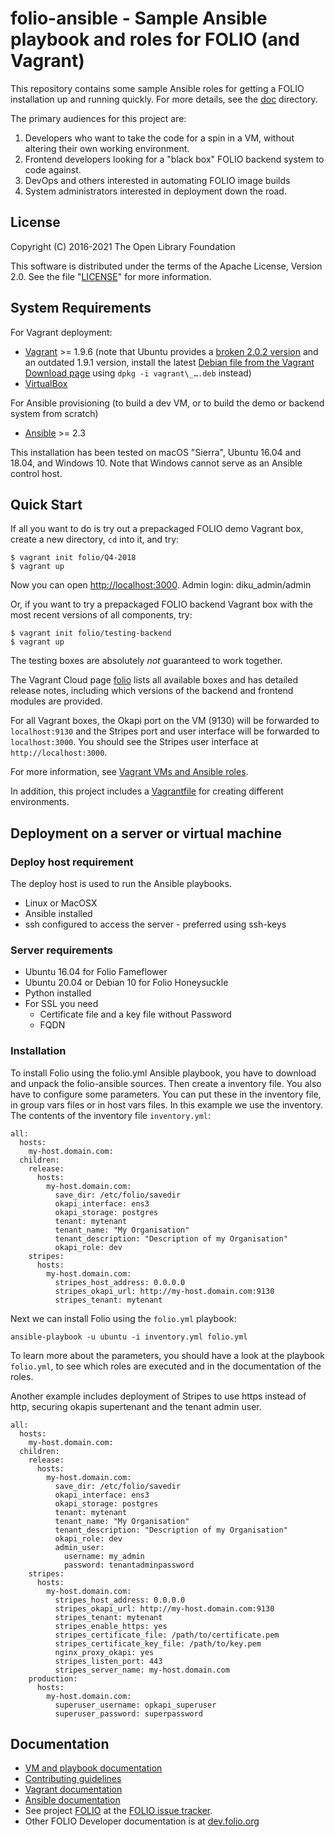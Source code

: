 # folio-ansible - Sample Ansible playbook and roles for FOLIO (and Vagrant)

This repository contains some sample Ansible roles for getting a FOLIO
installation up and running quickly. For more details, see the
[doc](doc/index.md) directory.

The primary audiences for this project are:

1. Developers who want to take the code for a spin in a VM, without
   altering their own working environment.
2. Frontend developers looking for a "black box" FOLIO backend system
   to code against.
3. DevOps and others interested in automating FOLIO image builds
4. System administrators interested in deployment down the road.

## License

Copyright (C) 2016-2021 The Open Library Foundation

This software is distributed under the terms of the Apache License,
Version 2.0. See the file "[LICENSE](LICENSE)" for more information.

## System Requirements

For Vagrant deployment:
* [Vagrant](https://www.vagrantup.com) \>= 1.9.6 (note that Ubuntu
  provides a
  [broken 2.0.2 version](https://github.com/hashicorp/vagrant/issues/9788)
  and an outdated 1.9.1 version, install the latest
  [Debian file from the Vagrant Download page](https://www.vagrantup.com/downloads.html)
  using `dpkg -i vagrant\_….deb` instead)
* [VirtualBox](https://www.virtualbox.org)

For Ansible provisioning (to build a dev VM, or to build the demo or
backend system from scratch)
* [Ansible](http://docs.ansible.com/ansible/intro_installation.html) \>= 2.3

This installation has been tested on macOS "Sierra", Ubuntu 16.04 and 18.04, and
Windows 10. Note that Windows cannot serve as an Ansible control host.

## Quick Start

If all you want to do is try out a prepackaged FOLIO demo Vagrant box,
create a new directory, `cd` into it, and try:

    $ vagrant init folio/Q4-2018
    $ vagrant up

Now you can open [http://localhost:3000](http://localhost:3000).
Admin login: diku\_admin/admin

Or, if you want to try a prepackaged FOLIO backend Vagrant box with the
most recent versions of all components, try:

    $ vagrant init folio/testing-backend
    $ vagrant up

The testing boxes are absolutely _not_ guaranteed to work together.

The Vagrant Cloud page [folio](https://app.vagrantup.com/folio) lists
all available boxes and has
detailed release notes, including which versions of the backend and
frontend modules are provided.

For all Vagrant boxes, the Okapi port on the VM (9130) will be
forwarded to `localhost:9130` and the Stripes port and user interface
will be forwarded to `localhost:3000`. You should see the Stripes user
interface at `http://localhost:3000`.

For more information, see [Vagrant VMs and Ansible roles](doc/index.md).

In addition, this project includes a [Vagrantfile](Vagrantfile) for
creating different environments.

## Deployment on a server or virtual machine

### Deploy host requirement

The deploy host is used to run the Ansible playbooks.

* Linux or MacOSX
* Ansible installed
* ssh configured to access the server - preferred using ssh-keys

### Server requirements

* Ubuntu 16.04 for Folio Fameflower
* Ubuntu 20.04 or Debian 10 for Folio Honeysuckle
* Python installed
* For SSL you need
    * Certificate file and a key file without Password
    * FQDN

### Installation

To install Folio using the folio.yml Ansible playbook, you have to download
and unpack the folio-ansible sources. Then create a inventory file.
You also have to configure some parameters. You can put
these in the inventory file, in group vars files or in host vars files. In this
example we use the inventory. The contents of the inventory file `inventory.yml`:

    all:
      hosts:
        my-host.domain.com:
      children:
        release:
          hosts:
            my-host.domain.com:
              save_dir: /etc/folio/savedir
              okapi_interface: ens3
              okapi_storage: postgres
              tenant: mytenant
              tenant_name: "My Organisation"
              tenant_description: "Description of my Organisation"
              okapi_role: dev
        stripes:
          hosts:
            my-host.domain.com:
              stripes_host_address: 0.0.0.0
              stripes_okapi_url: http://my-host.domain.com:9130
              stripes_tenant: mytenant

Next we can install Folio using the `folio.yml` playbook:

    ansible-playbook -u ubuntu -i inventory.yml folio.yml

To learn more about the parameters, you should have a look at the
playbook `folio.yml`, to see which roles are executed and in the
documentation of the roles.

Another example includes deployment of Stripes to use https instead of http,
securing okapis supertenant and the tenant admin user.

    all:
      hosts:
        my-host.domain.com:
      children:
        release:
          hosts:
            my-host.domain.com:
              save_dir: /etc/folio/savedir
              okapi_interface: ens3
              okapi_storage: postgres
              tenant: mytenant
              tenant_name: "My Organisation"
              tenant_description: "Description of my Organisation"
              okapi_role: dev
              admin_user:
                username: my_admin
                password: tenantadminpassword
        stripes:
          hosts:
            my-host.domain.com:
              stripes_host_address: 0.0.0.0
              stripes_okapi_url: http://my-host.domain.com:9130
              stripes_tenant: mytenant
              stripes_enable_https: yes
              stripes_certificate_file: /path/to/certificate.pem
              stripes_certificate_key_file: /path/to/key.pem
              nginx_proxy_okapi: yes
              stripes_listen_port: 443
              stripes_server_name: my-host.domain.com
        production:
          hosts:
            my-host.domain.com:
              superuser_username: opkapi_superuser
              superuser_password: superpassword



## Documentation

* [VM and playbook documentation](doc/index.md)
* [Contributing guidelines](CONTRIBUTING.md)
* [Vagrant documentation](https://www.vagrantup.com/docs/)
* [Ansible documentation](http://docs.ansible.com/ansible/index.html)
* See project [FOLIO](https://issues.folio.org/browse/FOLIO)
at the [FOLIO issue tracker](https://dev.folio.org/guidelines/issue-tracker).
* Other FOLIO Developer documentation is at [dev.folio.org](https://dev.folio.org/)
